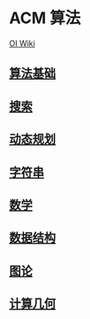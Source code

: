 # ACM 算法

[OI Wiki](https://next.oi-wiki.org)

## [算法基础](./basis/README.md)

## [搜索](./search/README.md)

## [动态规划](./dp/README.md)

## [字符串](./string/README.md)

## [数学](./dp/README.md)

## [数据结构](./dp/README.md)

## [图论](./dp/README.md)

## [计算几何](./dp/README.md)

